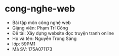 # cong-nghe-web
- Bài tập môn công nghệ web
- Giảng viên: Phạm Trí Công
- Đề tài: Xây dựng website đọc truyện tranh online
- Họ và tên: Nguyễn Trọng Sáng
- lớp: 59PM1
- Mã SV: 175A071173
